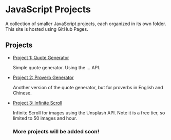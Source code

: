 # JavaScript Projects

A collection of smaller JavaScript projects, each organized in its own folder. This site is hosted using GitHub Pages.

## Projects

- [Project 1: Quote Generator](./0001quoteGenerator/index.html)

  Simple quote generator. Using the ... API.

- [Project 2: Proverb Generator](./0002proverbsGenerator/index.html)

  Another version of the quote generator, but for proverbs in English and Chinese.

- [Project 3: Infinite Scroll](./0003infiniteScroll/index.html)

  Infinite Scroll for images using the Unsplash API. Note it is a free tier, so limited to 50 images and hour.

  ### More projects will be added soon!
